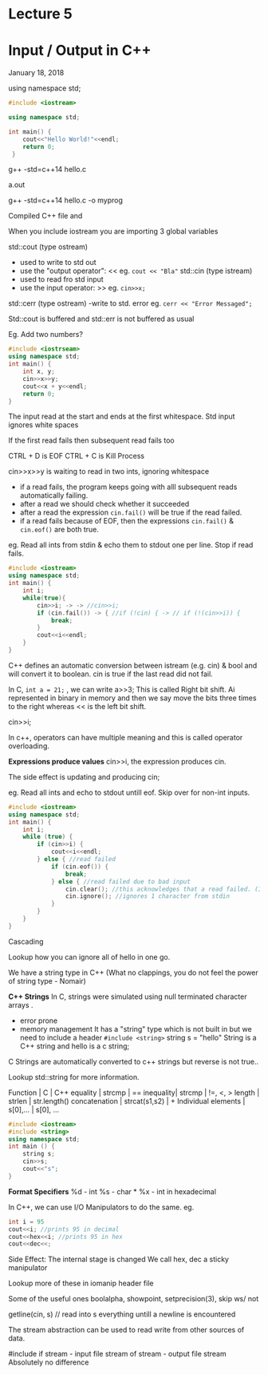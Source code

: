 # Lecture 5 
# Input / Output in C++
January 18, 2018

using namespace std;

```cpp
#include <iostream>

using namespace std;

int main() {
    cout<<"Hello World!"<<endl;
    return 0;
 } 
```

g++ -std=c++14 hello.c 

a.out

g++ -std=c++14 hello.c  -o myprog

Compiled C++ file and 

When you include iostream you are importing 3 global variables

std::cout      (type ostream)
- used to write to std out
- use the "output operator": << eg. `cout << "Bla"` 
 std::cin        (type istream)
-  used to read fro std input
- use the input operator: >> eg. `cin>>x;`

std::cerr    (type ostream)
    -write to std. error eg. `cerr << "Error Messaged";`
    
Std::cout is buffered and std::err is not buffered as usual

Eg. Add two numbers?
```cpp
#include <iostrseam>
using namespace std;
int main() {
    int x, y;
    cin>>x>>y;
    cout<<x + y<<endl;
    return 0;
}
```
The input read at the start and ends at the first whitespace. Std input ignores white spaces

If the first read fails then subsequent read fails too

CTRL + D is EOF
CTRL + C is Kill Process


cin>>x>>y  is waiting to read in two ints, ignoring whitespace
- if a read fails, the program keeps going with alll subsequent reads automatically failing.
- after a read we should check whether it succeeded
- after a read the expression `cin.fail()` will be true if the read failed.
- if a read fails because of EOF, then the expressions `cin.fail()` & `cin.eof()` are both true.

eg. Read all ints from stdin & echo them to stdout one per line. Stop if read fails.

```cpp
#include <iostream>
using namespace std;
int main() {
    int i;
    while(true){
        cin>>i; -> -> //cin>>i;
        if (cin.fail()) -> { //if (!cin) { -> // if (!(cin>>i)) {
            break;        
        }
        cout<<i<<endl;
    }
}
```

C++ defines an automatic conversion between istream (e.g. cin) & bool and will convert it to boolean.
cin is true if the last read did not fail.

In C, `int a = 21;` , we can write a>>3; This is called Right bit shift. Ai represented in binary in memory and then we say move the bits three times to the right whereas << is the left bit shift.

cin>>i;

In c++, operators can have multiple meaning and this is called operator overloading.

**Expressions produce values**
cin>>i, the expression produces cin.

The side effect is updating and producing cin;

eg. Read all ints and echo to stdout untill eof. Skip over for non-int inputs.

```cpp
#include <iostream>
using namespace std;
int main() {
    int i;
    while (true) {
        if (cin>>i) {
            cout<<i<<endl;
        } else { //read failed
            if (cin.eof()) {
                break;
            } else { //read failed due to bad input
                cin.clear(); //this acknowledges that a read failed. (In other words lower the failed flag)
                cin.ignore(); //ignores 1 character from stdin
            }
        }
    }
}
```

Cascading

Lookup how you can ignore all of hello in one go.

We have a string type in C++ (What no clappings, you do not feel the power of string type - Nomair)

**C++ Strings**
In C, strings were simulated using null terminated character arrays .
- error prone
- memory management
It has a "string" type which is not built in but we need to include a header `#include <string>` 
string s = "hello"
String is a C++ string and hello is a c string;

C Strings are automatically converted to c++ strings but reverse is not true..

Lookup std::string for more information.

Function | C | C++
equality  | strcmp | ==
inequality| strcmp | !=, <, >
length | strlen | str.length()
concatenation | strcat(s1,s2) | +
Individual elements | s[0],... | s[0], ...


```cpp
#include <iostream>
#include <string>
using namespace std;
int main () {
    string s;
    cin>>s;
    cout<<"s";
}   
```
  
**Format Specifiers**
%d - int
%s - char *
%x - int in hexadecimal
  
In C++, we can use I/O Manipulators to do the same.
eg. 
```cpp
int i = 95
cout<<i; //prints 95 in decimal
cout<<hex<<i; //prints 95 in hex
cout<<dec<<;
```

Side Effect: The internal stage is changed
We call hex, dec a sticky manipulator

Lookup more of these in iomanip header file

Some of the useful ones
boolalpha, showpoint, setprecision(3), skip ws/ not

getline(cin, s) // read into s everything untill a newline is encountered

The stream abstraction can be used to read write from other sources of data. 

#include <fstream>
if stream - input file stream
of stream - output file stream
Absolutely no difference

